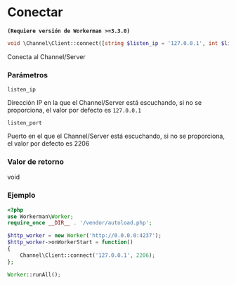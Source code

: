 # Conectar
**``` (Requiere versión de Workerman >=3.3.0) ```**
```php
void \Channel\Client::connect([string $listen_ip = '127.0.0.1', int $listen_port = 2206])
```
Conecta al Channel/Server

### Parámetros
 ``` listen_ip ```

Dirección IP en la que el Channel/Server está escuchando, si no se proporciona, el valor por defecto es ```127.0.0.1```

 ``` listen_port ```

Puerto en el que el Channel/Server está escuchando, si no se proporciona, el valor por defecto es 2206

### Valor de retorno
void



### Ejemplo
```php
<?php
use Workerman\Worker;
require_once __DIR__ . '/vendor/autoload.php';

$http_worker = new Worker('http://0.0.0.0:4237');
$http_worker->onWorkerStart = function()
{
    Channel\Client::connect('127.0.0.1', 2206);
};

Worker::runAll();
```
